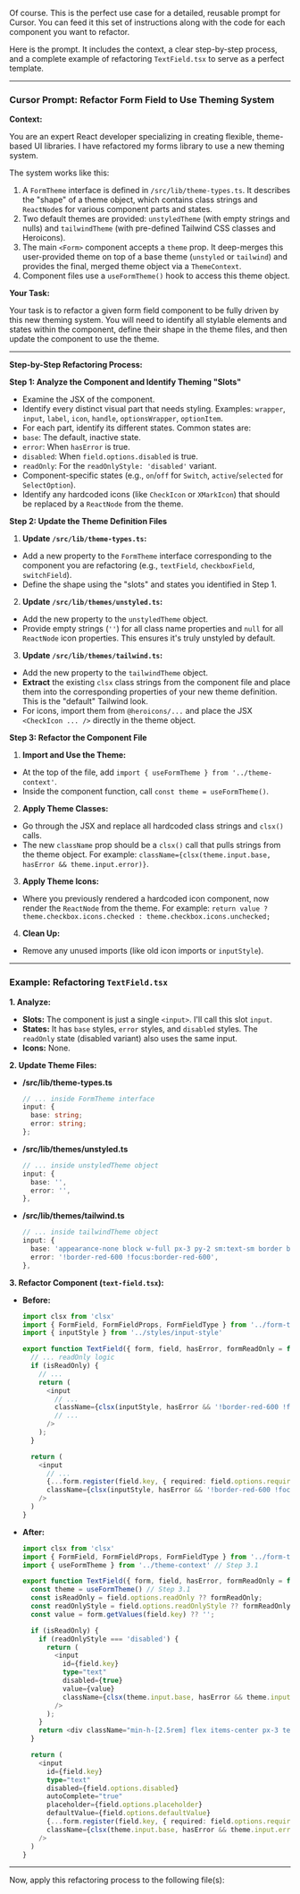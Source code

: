 Of course. This is the perfect use case for a detailed, reusable prompt for Cursor. You can feed it this set of instructions along with the code for each component you want to refactor.

Here is the prompt. It includes the context, a clear step-by-step process, and a complete example of refactoring `TextField.tsx` to serve as a perfect template.

---

### **Cursor Prompt: Refactor Form Field to Use Theming System**

**Context:**

You are an expert React developer specializing in creating flexible, theme-based UI libraries. I have refactored my forms library to use a new theming system.

The system works like this:
1.  A `FormTheme` interface is defined in `/src/lib/theme-types.ts`. It describes the "shape" of a theme object, which contains class strings and `ReactNode`s for various component parts and states.
2.  Two default themes are provided: `unstyledTheme` (with empty strings and nulls) and `tailwindTheme` (with pre-defined Tailwind CSS classes and Heroicons).
3.  The main `<Form>` component accepts a `theme` prop. It deep-merges this user-provided theme on top of a base theme (`unstyled` or `tailwind`) and provides the final, merged theme object via a `ThemeContext`.
4.  Component files use a `useFormTheme()` hook to access this theme object.

**Your Task:**

Your task is to refactor a given form field component to be fully driven by this new theming system. You will need to identify all stylable elements and states within the component, define their shape in the theme files, and then update the component to use the theme.

---

**Step-by-Step Refactoring Process:**

**Step 1: Analyze the Component and Identify Theming "Slots"**

*   Examine the JSX of the component.
*   Identify every distinct visual part that needs styling. Examples: `wrapper`, `input`, `label`, `icon`, `handle`, `optionsWrapper`, `optionItem`.
*   For each part, identify its different states. Common states are:
  *   `base`: The default, inactive state.
  *   `error`: When `hasError` is true.
  *   `disabled`: When `field.options.disabled` is true.
  *   `readOnly`: For the `readOnlyStyle: 'disabled'` variant.
  *   Component-specific states (e.g., `on`/`off` for `Switch`, `active`/`selected` for `SelectOption`).
*   Identify any hardcoded icons (like `CheckIcon` or `XMarkIcon`) that should be replaced by a `ReactNode` from the theme.

**Step 2: Update the Theme Definition Files**

1.  **Update `/src/lib/theme-types.ts`:**
  *   Add a new property to the `FormTheme` interface corresponding to the component you are refactoring (e.g., `textField`, `checkboxField`, `switchField`).
  *   Define the shape using the "slots" and states you identified in Step 1.

2.  **Update `/src/lib/themes/unstyled.ts`:**
  *   Add the new property to the `unstyledTheme` object.
  *   Provide empty strings (`''`) for all class name properties and `null` for all `ReactNode` icon properties. This ensures it's truly unstyled by default.

3.  **Update `/src/lib/themes/tailwind.ts`:**
  *   Add the new property to the `tailwindTheme` object.
  *   **Extract** the existing `clsx` class strings from the component file and place them into the corresponding properties of your new theme definition. This is the "default" Tailwind look.
  *   For icons, import them from `@heroicons/...` and place the JSX `<CheckIcon ... />` directly in the theme object.

**Step 3: Refactor the Component File**

1.  **Import and Use the Theme:**
  *   At the top of the file, add `import { useFormTheme } from '../theme-context'`.
  *   Inside the component function, call `const theme = useFormTheme()`.

2.  **Apply Theme Classes:**
  *   Go through the JSX and replace all hardcoded class strings and `clsx()` calls.
  *   The new `className` prop should be a `clsx()` call that pulls strings from the theme object. For example: `className={clsx(theme.input.base, hasError && theme.input.error)}`.

3.  **Apply Theme Icons:**
  *   Where you previously rendered a hardcoded icon component, now render the `ReactNode` from the theme. For example: `return value ? theme.checkbox.icons.checked : theme.checkbox.icons.unchecked;`

4.  **Clean Up:**
  *   Remove any unused imports (like old icon imports or `inputStyle`).

---

### **Example: Refactoring `TextField.tsx`**

**1. Analyze:**
*   **Slots:** The component is just a single `<input>`. I'll call this slot `input`.
*   **States:** It has `base` styles, `error` styles, and `disabled` styles. The `readOnly` state (disabled variant) also uses the same input.
*   **Icons:** None.

**2. Update Theme Files:**

*   **/src/lib/theme-types.ts**
    ```typescript
    // ... inside FormTheme interface
    input: {
      base: string;
      error: string;
    };
    ```

*   **/src/lib/themes/unstyled.ts**
    ```typescript
    // ... inside unstyledTheme object
    input: {
      base: '',
      error: '',
    },
    ```

*   **/src/lib/themes/tailwind.ts**
    ```typescript
    // ... inside tailwindTheme object
    input: {
      base: 'appearance-none block w-full px-3 py-2 sm:text-sm border border-gray-300 rounded-md shadow-sm placeholder-gray-400 focus:outline-none focus:ring-orange-500 focus:border-orange-500 disabled:opacity-50 disabled:bg-gray-100',
      error: '!border-red-600 !focus:border-red-600',
    },
    ```

**3. Refactor Component (`text-field.tsx`):**

*   **Before:**
    ```typescript
    import clsx from 'clsx'
    import { FormField, FormFieldProps, FormFieldType } from '../form-types'
    import { inputStyle } from '../styles/input-style'

    export function TextField({ form, field, hasError, formReadOnly = false, formReadOnlyStyle = 'value' }: ...) {
      // ... readOnly logic
      if (isReadOnly) {
        // ...
        return (
          <input
            // ...
            className={clsx(inputStyle, hasError && '!border-red-600 !focus:border-red-600')}
            // ...
          />
        );
      }

      return (
        <input
          // ...
          {...form.register(field.key, { required: field.options.required })}
          className={clsx(inputStyle, hasError && '!border-red-600 !focus:border-red-600')}
        />
      )
    }
    ```

*   **After:**
    ```typescript
    import clsx from 'clsx'
    import { FormField, FormFieldProps, FormFieldType } from '../form-types'
    import { useFormTheme } from '../theme-context' // Step 3.1

    export function TextField({ form, field, hasError, formReadOnly = false, formReadOnlyStyle = 'value' }: ...) {
      const theme = useFormTheme() // Step 3.1
      const isReadOnly = field.options.readOnly ?? formReadOnly;
      const readOnlyStyle = field.options.readOnlyStyle ?? formReadOnlyStyle;
      const value = form.getValues(field.key) ?? '';

      if (isReadOnly) {
        if (readOnlyStyle === 'disabled') {
          return (
            <input
              id={field.key}
              type="text"
              disabled={true}
              value={value}
              className={clsx(theme.input.base, hasError && theme.input.error)} // Step 3.2
            />
          );
        }
        return <div className="min-h-[2.5rem] flex items-center px-3 text-gray-700">{value ?? '—'}</div>;
      }

      return (
        <input
          id={field.key}
          type="text"
          disabled={field.options.disabled}
          autoComplete="true"
          placeholder={field.options.placeholder}
          defaultValue={field.options.defaultValue}
          {...form.register(field.key, { required: field.options.required })}
          className={clsx(theme.input.base, hasError && theme.input.error)} // Step 3.2
        />
      )
    }
    ```

---

Now, apply this refactoring process to the following file(s):
